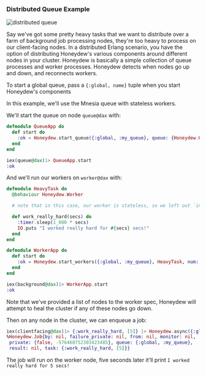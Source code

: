 ### Distributed Queue Example
![distributed queue](distributed.png)

Say we've got some pretty heavy tasks that we want to distribute over a farm of background job processing nodes, they're too heavy to process on our client-facing nodes. In a distributed Erlang scenario, you have the option of distributing Honeydew's various components around different nodes in your cluster. Honeydew is basically a simple collection of queue processes and worker processes. Honeydew detects when nodes go up and down, and reconnects workers.

To start a global queue, pass a `{:global, name}` tuple when you start Honeydew's components

In this example, we'll use the Mnesia queue with stateless workers.

We'll start the queue on node `queue@dax` with:

```elixir
defmodule QueueApp do
  def start do
    :ok = Honeydew.start_queue({:global, :my_queue}, queue: {Honeydew.Queue.Mnesia, [[node()], [disc_copies: nodes], []]})
  end
end

iex(queue@dax)1> QueueApp.start
:ok
```

And we'll run our workers on `worker@dax` with:
```elixir
defmodule HeavyTask do
  @behaviour Honeydew.Worker

  # note that in this case, our worker is stateless, so we left out `init/1`

  def work_really_hard(secs) do
    :timer.sleep(1_000 * secs)
    IO.puts "I worked really hard for #{secs} secs!"
  end
end

defmodule WorkerApp do
  def start do
    :ok = Honeydew.start_workers({:global, :my_queue}, HeavyTask, num: 10, nodes: [:clientfacing@dax, :queue@dax])
  end
end

iex(background@dax)1> WorkerApp.start
:ok
```

Note that we've provided a list of nodes to the worker spec, Honeydew will attempt to heal the cluster if any of these nodes go down.

Then on any node in the cluster, we can enqueue a job:

```elixir
iex(clientfacing@dax)1> {:work_really_hard, [5]} |> Honeydew.async({:global, :my_queue})
%Honeydew.Job{by: nil, failure_private: nil, from: nil, monitor: nil,
 private: {false, -576460752303423485}, queue: {:global, :my_queue},
 result: nil, task: {:work_really_hard, [5]}}
```

The job will run on the worker node, five seconds later it'll print `I worked really hard for 5 secs!`
